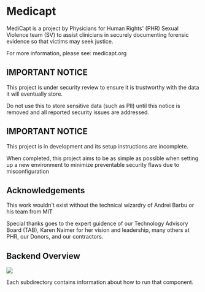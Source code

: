 # Medicapt

MediCapt is a project by Physicians for Human Rights' (PHR) Sexual Violence team (SV) to assist clinicians in securely documenting forensic evidence so that victims may seek justice. 

For more information, please see: medicapt.org

IMPORTANT NOTICE
-----------------
This project is under security review to ensure it is trustworthy with the data it will eventually store.

Do not use this to store sensitive data (such as PII) until this notice is removed and all reported security issues are addressed.


IMPORTANT NOTICE
-----------------
This project is in development and its setup instructions are incomplete.

When completed, this project aims to be as simple as possible when setting up a new environment to minimize preventable security flaws due to misconfiguration


Acknowledgements
-------
This work wouldn't exist without the technical wizardry of Andrei Barbu or his team from MIT

Special thanks goes to the expert guidence of our Technology Advisory Board (TAB), Karen Naimer for her vision and leadership, many others at PHR, our Donors, and our contractors.


Backend Overview
-----------------

![](https://github.com/abarbu/medicapt/blob/main/docs/backend-overview-v5.png)

Each subdirectory contains information about how to run that component.
